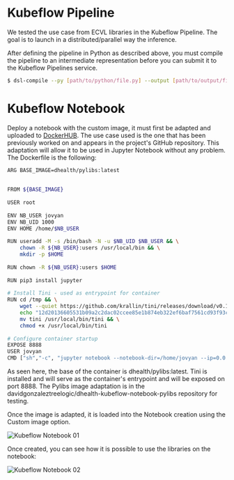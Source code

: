 # Kubeflow Pipeline

We tested the use case from ECVL libraries in the Kubeflow Pipeline. The goal is to launch in a distributed/parallel way the inference.

After defining the pipeline in Python as described above, you must compile the pipeline to an intermediate representation before you can submit it to the Kubeflow Pipelines service. 

```bash
$ dsl-compile --py [path/to/python/file.py] --output [path/to/output/file.yaml]
```

# Kubeflow Notebook

Deploy a notebook with the custom image, it must first be adapted and uploaded to [DockerHUB](https://hub.docker.com/repository/docker/davidgonzaleztreelogic/dhealth-kubeflow-notebook-pylibs). The use case used is the one that has been previously worked on and appears in the project's GitHub repository. This adaptation will allow it to be used in Jupyter Notebook without any problem. The Dockerfile is the following:

```bash
ARG BASE_IMAGE=dhealth/pylibs:latest
 
 
FROM ${BASE_IMAGE}
 
USER root
 
ENV NB_USER jovyan
ENV NB_UID 1000
ENV HOME /home/$NB_USER
 
RUN useradd -M -s /bin/bash -N -u $NB_UID $NB_USER && \
    chown -R ${NB_USER}:users /usr/local/bin && \
    mkdir -p $HOME
 
RUN chown -R ${NB_USER}:users $HOME
 
RUN pip3 install jupyter
 
# Install Tini - used as entrypoint for container
RUN cd /tmp && \
    wget --quiet https://github.com/krallin/tini/releases/download/v0.18.0/tini && \
    echo "12d20136605531b09a2c2dac02ccee85e1b874eb322ef6baf7561cd93f93c855 *tini" | sha256sum -c - && \
    mv tini /usr/local/bin/tini && \
    chmod +x /usr/local/bin/tini
 
# Configure container startup
EXPOSE 8888
USER jovyan
CMD ["sh","-c", "jupyter notebook --notebook-dir=/home/jovyan --ip=0.0.0.0 --no-browser --allow-root --port=8888 --NotebookApp.token='' --NotebookApp.password='' --NotebookApp.allow_origin='*' --NotebookApp.base_url=${NB_PREFIX}"]
```

As seen here, the base of the container is dhealth/pylibs:latest. Tini is installed and will serve as the container's entrypoint and will be exposed on port 8888. The Pylibs image adaptation is in the davidgonzaleztreelogic/dhealth-kubeflow-notebook-pylibs repository for testing.

Once the image is adapted, it is loaded into the Notebook creation using the Custom image option.

![Kubeflow Notebook 01](images/kubeflow-notebook "Kubeflow Notebook: Custom Imagen")

Once created, you can see how it is possible to use the libraries on the notebook:

![Kubeflow Notebook 02](images/kubeflow-notebook-02 "Kubeflow Notebook")
